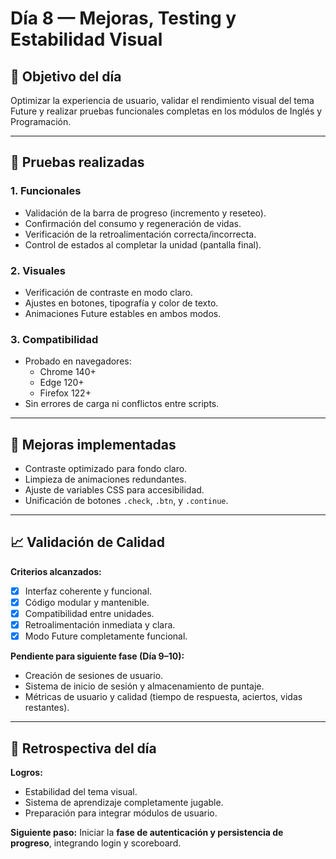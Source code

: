 # Día 8 — Mejoras, Testing y Estabilidad Visual

## 🎯 Objetivo del día
Optimizar la experiencia de usuario, validar el rendimiento visual del tema Future y realizar pruebas funcionales completas en los módulos de Inglés y Programación.

---

## 🧪 Pruebas realizadas

### 1. Funcionales
- Validación de la barra de progreso (incremento y reseteo).
- Confirmación del consumo y regeneración de vidas.
- Verificación de la retroalimentación correcta/incorrecta.
- Control de estados al completar la unidad (pantalla final).

### 2. Visuales
- Verificación de contraste en modo claro.
- Ajustes en botones, tipografía y color de texto.
- Animaciones Future estables en ambos modos.

### 3. Compatibilidad
- Probado en navegadores:
  - Chrome 140+
  - Edge 120+
  - Firefox 122+
- Sin errores de carga ni conflictos entre scripts.

---

## 🧩 Mejoras implementadas
- Contraste optimizado para fondo claro.
- Limpieza de animaciones redundantes.
- Ajuste de variables CSS para accesibilidad.
- Unificación de botones `.check`, `.btn`, y `.continue`.

---

## 📈 Validación de Calidad
**Criterios alcanzados:**
- [x] Interfaz coherente y funcional.
- [x] Código modular y mantenible.
- [x] Compatibilidad entre unidades.
- [x] Retroalimentación inmediata y clara.
- [x] Modo Future completamente funcional.

**Pendiente para siguiente fase (Día 9–10):**
- Creación de sesiones de usuario.
- Sistema de inicio de sesión y almacenamiento de puntaje.
- Métricas de usuario y calidad (tiempo de respuesta, aciertos, vidas restantes).

---

## 🧠 Retrospectiva del día
**Logros:**
- Estabilidad del tema visual.
- Sistema de aprendizaje completamente jugable.
- Preparación para integrar módulos de usuario.

**Siguiente paso:**
Iniciar la **fase de autenticación y persistencia de progreso**, integrando login y scoreboard.
